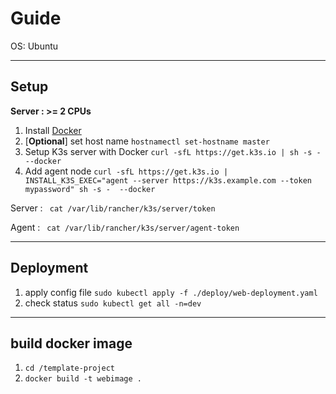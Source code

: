 # Guide

OS: Ubuntu

---
## Setup

**Server : >= 2 CPUs**

1. Install [Docker](https://docs.docker.com/engine/install/ubuntu/) 
2. [**Optional**] set host name `hostnamectl set-hostname master` 
3. Setup K3s server with Docker `curl -sfL https://get.k3s.io | sh -s - --docker`
4. Add agent node `curl -sfL https://get.k3s.io | INSTALL_K3S_EXEC="agent --server https://k3s.example.com --token mypassword" sh -s -  --docker`

Server : ``` cat /var/lib/rancher/k3s/server/token```

Agent : ``` cat /var/lib/rancher/k3s/server/agent-token```

---
## Deployment
1. apply config file `sudo kubectl apply -f ./deploy/web-deployment.yaml`
2. check status `sudo kubectl get all -n=dev`

---

## build docker image
1. `cd /template-project`
2. `docker build -t webimage .`
